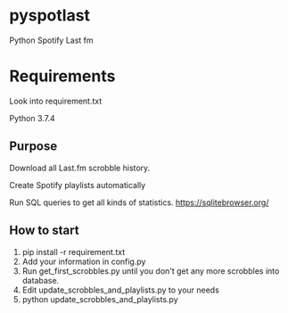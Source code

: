 # pyspotlast
Python Spotify Last fm

# Requirements

Look into requirement.txt

Python 3.7.4

Purpose
------------

Download all Last.fm scrobble history.

Create Spotify playlists automatically

Run SQL queries to get all kinds of statistics.
https://sqlitebrowser.org/

How to start
------------

1. pip install -r requirement.txt
2. Add your information in config.py
3. Run get_first_scrobbles.py until you don't get any more scrobbles into database.
4. Edit update_scrobbles_and_playlists.py to your needs
5. python update_scrobbles_and_playlists.py
